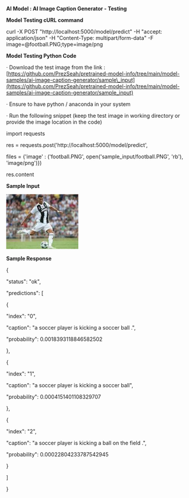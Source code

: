 
**AI Model : AI Image Caption Generator - Testing**

**Model Testing cURL command**

curl -X POST "http://localhost:5000/model/predict" -H "accept: application/json" -H "Content-Type: multipart/form-data" -F image=@football.PNG;type\=image/png

**Model Testing Python Code**

· Download the test image from the link :  
[https://github.com/PrezSeah/pretrained-model-info/tree/main/model-samples/ai-image-caption-generator/sample\_input](https://github.com/PrezSeah/pretrained-model-info/tree/main/model-samples/ai-image-caption-generator/sample_input)

· Ensure to have python / anaconda in your system

· Run the following snippet (keep the test image in working directory or provide the image location in the code)

import requests

res = requests.post('http://localhost:5000/model/predict', 

 files = {'image' : ('football.PNG', open('sample\_input/football.PNG', 'rb'), 'image/png')})

res.content

**Sample Input**

![](ai-image-caption-generator-testing_files/image002.jpg)

**Sample Response**

{

 "status": "ok",

 "predictions": \[

 {

 "index": "0",

 "caption": "a soccer player is kicking a soccer ball .",

 "probability": 0.0018393118846582502

 },

 {

 "index": "1",

 "caption": "a soccer player is kicking a soccer ball",

 "probability": 0.0004151401108329707

 },

 {

 "index": "2",

 "caption": "a soccer player is kicking a ball on the field .",

 "probability": 0.00022804233787542945

 }

 \]

}

